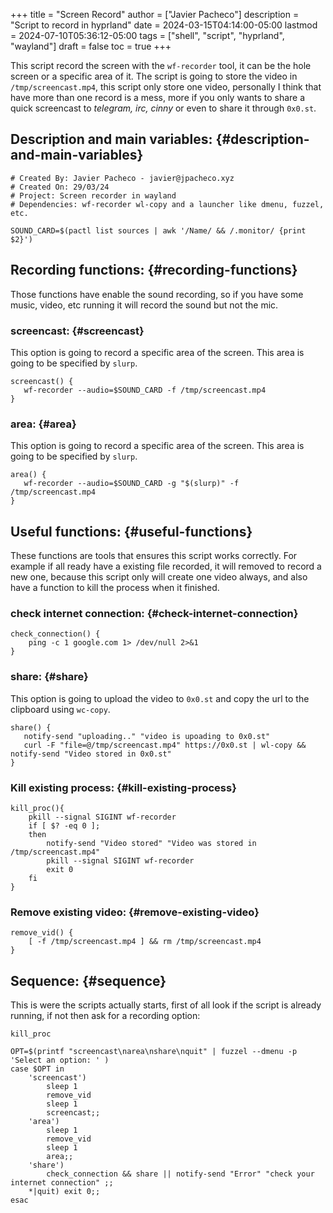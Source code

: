 +++
title = "Screen Record"
author = ["Javier Pacheco"]
description = "Script to record in hyprland"
date = 2024-03-15T04:14:00-05:00
lastmod = 2024-07-10T05:36:12-05:00
tags = ["shell", "script", "hyprland", "wayland"]
draft = false
toc = true
+++

This script record the screen with the `wf-recorder` tool, it can be the hole screen or a specific area of it.
The script is going to store the video in `/tmp/screencast.mp4`, this script only store one video, personally I think that have more than one record is a mess, more if you only wants to share a quick screencast to _telegram, irc, cinny_ or even to share it through `0x0.st`.


## Description and main variables: {#description-and-main-variables}

```shell
# Created By: Javier Pacheco - javier@jpacheco.xyz
# Created On: 29/03/24
# Project: Screen recorder in wayland
# Dependencies: wf-recorder wl-copy and a launcher like dmenu, fuzzel, etc.

SOUND_CARD=$(pactl list sources | awk '/Name/ && /.monitor/ {print $2}')
```


## Recording functions: {#recording-functions}

Those functions have enable the sound recording, so if you have some music, video, etc running it will record the sound but not the mic.


### screencast: {#screencast}

This option is going to record a specific area of the screen.
This area is going to be specified by `slurp`.

```shell
screencast() {
   wf-recorder --audio=$SOUND_CARD -f /tmp/screencast.mp4
}
```


### area: {#area}

This option is going to record a specific area of the screen.
This area is going to be specified by `slurp`.

```shell
area() {
   wf-recorder --audio=$SOUND_CARD -g "$(slurp)" -f /tmp/screencast.mp4
}
```


## Useful functions: {#useful-functions}

These functions are tools that ensures this script works correctly. For example if all ready have a existing file recorded, it will removed to record a new one, because this script only will create one video always, and also have a function to kill the process when it finished.


### check internet connection: {#check-internet-connection}

```shell
check_connection() {
    ping -c 1 google.com 1> /dev/null 2>&1
}
```


### share: {#share}

This option is going to upload the video to `0x0.st` and copy the url to the clipboard using `wc-copy`.

```shell
share() {
   notify-send "uploading.." "video is upoading to 0x0.st"
   curl -F "file=@/tmp/screencast.mp4" https://0x0.st | wl-copy && notify-send "Video stored in 0x0.st"
}
```


### Kill existing process: {#kill-existing-process}

```shell
kill_proc(){
    pkill --signal SIGINT wf-recorder
    if [ $? -eq 0 ];
    then
        notify-send "Video stored" "Video was stored in /tmp/screencast.mp4"
        pkill --signal SIGINT wf-recorder
        exit 0
    fi
}
```


### Remove existing video: {#remove-existing-video}

```shell
remove_vid() {
    [ -f /tmp/screencast.mp4 ] && rm /tmp/screencast.mp4
}
```


## Sequence: {#sequence}

This is were the scripts actually starts, first of all look if the script is already running, if not then ask for a recording option:

```shell
kill_proc

OPT=$(printf "screencast\narea\nshare\nquit" | fuzzel --dmenu -p 'Select an option: ' )
case $OPT in
    'screencast')
        sleep 1
        remove_vid
        sleep 1
        screencast;;
    'area')
        sleep 1
        remove_vid
        sleep 1
        area;;
    'share')
        check_connection && share || notify-send "Error" "check your internet connection" ;;
    *|quit) exit 0;;
esac
```
